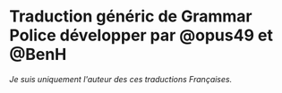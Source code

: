 # Traduction généric de Grammar Police développer par @opus49 et @BenH

*Je suis uniquement l'auteur des ces traductions Françaises.*
